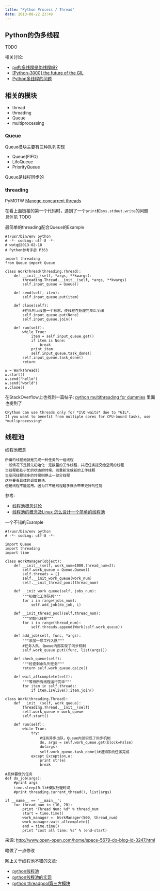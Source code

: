 ```yaml
---
title: "Python Process / Thread"
date: 2013-08-22 23:48
---
```




## Python的伪多线程 ##

TODO

相关讨论:

* [py的多线程是伪线程吗?](http://bbs.chinaunix.net/thread-1264893-1-1.html)
* [[Python-3000] the future of the GIL](http://mail.python.org/pipermail/python-3000/2007-May/007414.html)
* [Python多线程的问题](http://bbs.csdn.net/topics/390226723)

## 相关的模块 ##

* thread
* threading
* Queue
* multiprocessing


### Queue ###

Queue模块主要有三种队列实现

* Queue(FIFO)
* LifoQueue
* PriorityQueue

Queue是线程同步的


### threading ###

PyMOTW [Manege concurrent threads](http://www.doughellmann.com/PyMOTW/threading/index.html)

在看上面链接的第一个代码时，遇到了一个`print`和`sys.stdout.write`的问题<br />
具体见 TODO

最简单的threading配合Queue的Example

    #!/usr/bin/env python
    # -*- coding: utf-8 -*-
    # wutq@2013-02-18
    # Python参考手册 P363

    import threading
    from Queue import Queue

    class WorkThread(threading.Thread):
    	def __init__(self, *args, **kwargs):
    		threading.Thread.__init__(self, *args, **kwargs)
    		self.input_queue = Queue()

    	def send(self, item):
    		self.input_queue.put(item)

    	def close(self):
    		#在队列上设置一个标志，使线程在处理完毕后关闭
    		self.input_queue.put(None)
    		self.input_queue.join()

    	def run(self):
    		while True:
    			item = self.input_queue.get()
    			if item is None:
    				break
    			print item
    			self.input_queue.task_done()
    		self.input_queue.task_done()
    		return

    w = WorkThread()
    w.start()
    w.send("hello")
    w.send("world")
    w.close()


在StackOverflow上也找到一篇帖子: [python multithreading for dummies](http://stackoverflow.com/questions/2846653/python-multithreading-for-dummies)
里面也提到了

    CPython can use threads only for *I\O waits* due to *GIL*. 
    If you want to benefit from multiple cores for CPU-bound tasks, use *mutliprocessing*


## 线程池 ##
线程池概念

    所谓的线程池就是完成一种任务的一组线程
    一般情况下是首先初始化一定数量的工作线程，并把任务提交给空闲的线程
    当线程都处于忙的状态的时候，则重新生成新的工作线程
    当空闲线程较多的时候则停止一部分线程
    这些要看具体的调度算法。
    但是线程不能滥用，因为并不是线程越多就会带来更好的性能

参考:

* [线程池概念讨论](http://bbs.csdn.net/topics/50024963)
* [线程池的概念及Linux 怎么设计一个简单的线程池](http://blog.chinaunix.net/uid-26983585-id-3336491.html)

一个不错的Example

    #!/usr/bin/env python
    # -*- coding: utf-8 -*-

    import Queue
    import threading
    import time

    class WorkManager(object):
        def __init__(self, work_num=1000,thread_num=2):
            self.work_queue = Queue.Queue()
            self.threads = []
            self.__init_work_queue(work_num)
            self.__init_thread_pool(thread_num)

        def __init_work_queue(self, jobs_num):
            """初始化工作队列"""
            for i in range(jobs_num):
                self.add_job(do_job, i)

        def __init_thread_pool(self,thread_num):
            """初始化线程"""
            for i in range(thread_num):
                self.threads.append(Work(self.work_queue))

        def add_job(self, func, *args):
            """添加一项工作入队"""
            #任务入队，Queue内部实现了同步机制
            self.work_queue.put((func, list(args)))

        def check_queue(self):
            """检查剩余队列任务"""
            return self.work_queue.qsize()

        def wait_allcomplete(self):
            """等待所有线程运行完毕"""
            for item in self.threads:
                if item.isAlive():item.join()

    class Work(threading.Thread):
        def __init__(self, work_queue):
            threading.Thread.__init__(self)
            self.work_queue = work_queue
            self.start()

        def run(self):
            while True:
                try:
                    #任务异步出队，Queue内部实现了同步机制
                    do, args = self.work_queue.get(block=False)
                    do(args)
                    self.work_queue.task_done()#通知系统任务完成
                except Exception,e:
                    print str(e)
                    break

    #具体要做的任务
    def do_job(args):
        #print args
        time.sleep(0.1)#模拟处理时间
        #print threading.current_thread(), list(args)

    if __name__ == '__main__':
        for thread_num in (10, 20):
            print "Thread Num: %d" % thread_num
            start = time.time()
            work_manager =  WorkManager(500, thread_num)
            work_manager.wait_allcomplete()
            end = time.time()
            print "cost all time: %s" % (end-start)

来源: http://www.open-open.com/home/space-5679-do-blog-id-3247.html

略做了一点修改

网上关于线程池不错的文章:
* [python线程池](http://www.the5fire.net/python-thread-pool.html)
* [python线程池的实现](http://www.handaoliang.com/a/20071102/184706.html)
* [python threadpool第三方模块](http://www.chrisarndt.de/projects/threadpool/)

